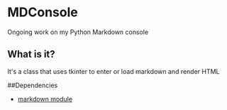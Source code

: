 # MDConsole
Ongoing work on my Python Markdown console

## What is it?
It's a class that uses tkinter to enter or load markdown and render HTML

##Dependencies
- [markdown module](https://github.com/Python-Markdown/markdown)

